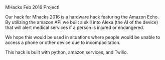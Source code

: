 MHacks Feb 2016 Project!

Our hack for Mhacks 2016 is a hardware hack featuring the Amazon Echo. By utilizing the amazon API we built a skill into Alexa (the AI of the device) that will alert medical services if a person is injured or endangered.

We hope this would be used in situations where people would be unable to access a phone or other device due to incompacitation.

This hack is built with python, amazon services, and Twilio. 
